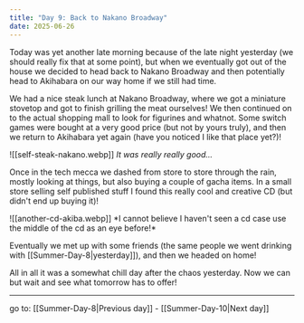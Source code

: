 ```yaml
---
title: "Day 9: Back to Nakano Broadway"
date: 2025-06-26
---
```

Today was yet another late morning because of the late night yesterday (we should really fix that at some point), but when we eventually got out of the house we decided to head back to Nakano Broadway and then potentially head to Akihabara on our way home if we still had time.

We had a nice steak lunch at Nakano Broadway, where we got a miniature stovetop and got to finish grilling the meat ourselves! We then continued on to the actual shopping mall to look for figurines and whatnot. Some switch games were bought at a very good price (but not by yours truly), and then we return to Akihabara yet again (have you noticed I like that place yet?)!


<span class="centerimg">

<!-- picture of my steak -->
![[self-steak-nakano.webp]]
*It was really really good...*
</span>

Once in the tech mecca we dashed from store to store through the rain, mostly looking at things, but also buying a couple of gacha items. In a small store selling self published stuff I found this really cool and creative CD (but didn't end up buying it)!

<span class="rightimg">
<span class="smallimg">
<!-- pic of "another" CD -->
![[another-cd-akiba.webp]]
*I cannot believe I haven't seen a cd case use the middle of the cd as an eye before!*
</span>
</span>


Eventually we met up with some friends (the same people we went drinking with [[Summer-Day-8|yesterday]]), and then we headed on home!

All in all it was a somewhat chill day after the chaos yesterday. Now we can but wait and see what tomorrow has to offer!

---

go to: [[Summer-Day-8|Previous day]] - [[Summer-Day-10|Next day]]